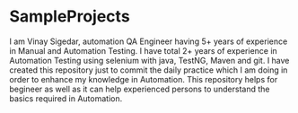 # SampleProjects
I am Vinay Sigedar, automation QA Engineer having 5+ years of experience in Manual and Automation Testing.
I have total 2+ years of experience in Automation Testing using selenium with java, TestNG, Maven and git.
I have created this repository just to commit the daily practice which I am doing in order to enhance my knowledge in Automation.
This repository helps for begineer as well as it can help experienced persons to understand the basics required in Automation.
